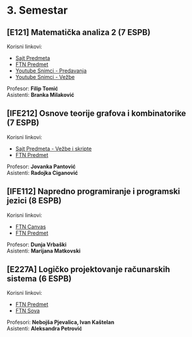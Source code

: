 # 3. Semestar

## [E121] Matematička analiza 2 (7 ESPB)

Korisni linkovi:

- [Sajt Predmeta](https://sites.google.com/view/filiptomic/home/teaching/analiza-2-smer-informacioni-in%C5%BEenjering)
- [FTN Predmet](https://ftn.uns.ac.rs/stranice-predmeta/E121/matematicka-analiza-2)
- [Youtube Snimci - Predavanja](https://www.youtube.com/playlist?list=PLPYphqWwNORl3_6oLhjSsvdtdfdXhyd6x)
- [Youtube Snimci - Vežbe](https://www.youtube.com/playlist?list=PLPYphqWwNORltUtlRJcDxyCXvGSW0Hlm5)

Profesor: **Filip Tomić**  
Asistenti: **Branka Milaković**

## [IFE212] Osnove teorije grafova i kombinatorike (7 ESPB)

Korisni linkovi:

- [Sajt Predmeta - Vežbe i skripte](https://sites.google.com/view/dm-ftn/dm-sv-in-it?authuser=0)
- [FTN Predmet](https://ftn.uns.ac.rs/stranice-predmeta/IFE212/osnove-teorije-grafova-i-kombinatorike)

Profesor: **Jovanka Pantović**  
Asistenti: **Radojka Ciganović**

## [IFE112] Napredno programiranje i programski jezici (8 ESPB)

Korisni linkovi:

- [FTN Canvas](https://canvas.ftn.uns.ac.rs/)
- [FTN Predmet](https://ftn.uns.ac.rs/stranice-predmeta/IFE112/napredno-programiranje-i-programski-jezici)

Profesor: **Dunja Vrbaški**  
Asistenti: **Marijana Matkovski**

## [E227A] Logičko projektovanje računarskih sistema (6 ESPB)

Korisni linkovi:

- [FTN Predmet](https://ftn.uns.ac.rs/stranice-predmeta/E227A/logicko-projektovanje-racunarskih-sistema)
- [FTN Sova](https://sova.uns.ac.rs/)

Profesori: **Nebojša Pjevalica, Ivan Kaštelan**  
Asistenti: **Aleksandra Petrović**
